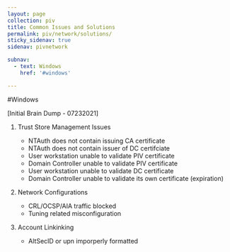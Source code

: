 ```yaml
---
layout: page
collection: piv
title: Common Issues and Solutions
permalink: piv/network/solutions/
sticky_sidenav: true
sidenav: pivnetwork

subnav:
  - text: Windows
    href: '#windows'

---
```



#Windows

[Initial Brain Dump - 07232021]

1. Trust Store Management Issues
   - NTAuth does not contain issuing CA certificate
   - NTAuth does not contain issuer of DC certifciate
   - User workstation unable to validate PIV certificate
   - Domain Controller unable to validate PIV certificate 
   - User workstation unable to validate DC certificate
   - Domain Controller unable to validate its own certificate (expiration)

2. Network Configurations
   - CRL/OCSP/AIA traffic blocked
   - Tuning related misconfiguration 

3. Account Linkinking 
   - AltSecID or upn imporperly formatted


